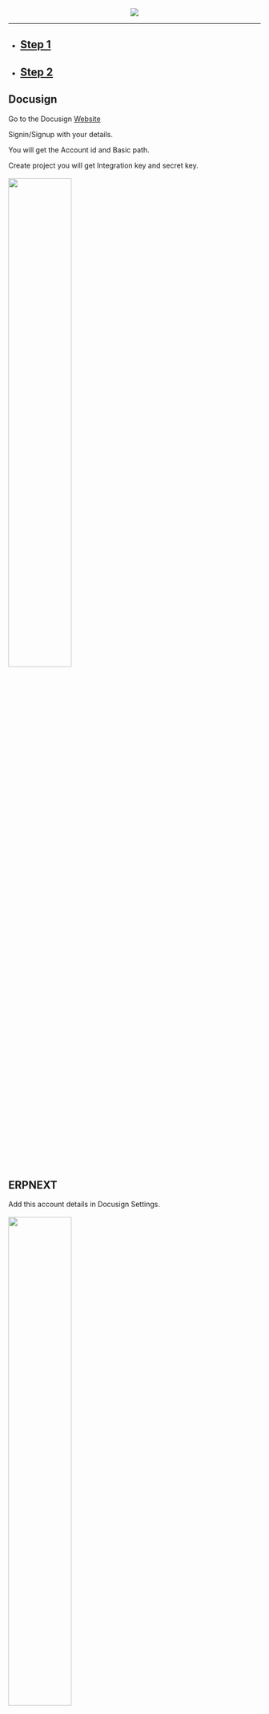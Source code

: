 <div align="center">
<a href="https://admindemo.docusign.com/"><img src="https://user-images.githubusercontent.com/49873594/183577549-d4750f7e-b927-4ec0-9cd9-f52e63a65a18.png"></a>
</div>
										
<hr>
<ul>
	<li><h2><a href="#step1">Step 1</a></h2></li>
	<li><h2><a href="#step2">Step 2</a></h2></li>
</ul> 

<div id="step1">
	<h2>Docusign</h2>
Go to the Docusign <a href="https://admindemo.docusign.com/">Website</a>

Signin/Signup with your details.

You will get the Account id and Basic path.

Create project you will get Integration key and secret key.<br><br>
	<img src="https://user-images.githubusercontent.com/49873594/183821469-b14f53f5-6417-44e3-9912-2a3e27bb2786.png" width="50%"><br><br>
</div> 

<div id="step2">
	<h2>ERPNEXT</h2>
Add this account details in Docusign Settings.<br><br>
<img src="https://user-images.githubusercontent.com/49873594/183580378-36e60023-ca35-40ed-bd39-528df9eaa2a8.png" width="50%"><br><br>

The Digital Signature Document should include a Sales Invoice or Purchase Order and an assigned role.<br><br>
<img src="https://user-images.githubusercontent.com/49873594/183580732-2ef4fe23-455c-4756-ad18-3a94c4595685.png" width="50%"><br><br>
Add this {host}/api/method/dsc_erpnext.dsc_api.auth_login in redirect url of Docusign project.<br><br>
	<img src="https://user-images.githubusercontent.com/49873594/183581152-e5e011c5-8ed7-4749-8f8c-b8ccb09a008d.png" width="50%"><br><br>
Upon submitting your Sales Invoice or Purchase Order, your Digital Signature Document will appear correspondingly on the DSC Sales Invoice or DSC Purchase Order.<br><br>
	<img src="https://user-images.githubusercontent.com/49873594/183580849-0109af84-37cd-43a2-8b4a-4bcac4457a3d.png" width="50%"><br><br>
You need to open DSC Sales Invoice or DSC Purchase and click on the appropriate action. <br><br>
<img src="https://user-images.githubusercontent.com/49873594/183581259-39273a75-e9b1-4849-8e8e-350ca4b17242.png" width="50%"><br><br>
You will then be redirected to Docusign, where you will need to drag and drop the signature.<br><br>
<img src="https://user-images.githubusercontent.com/49873594/183581412-220e491e-440e-463a-b6bd-4e07265dfdb0.png" width="50%"><br><br>
If you want add second signaure again a click on action.
</div>

